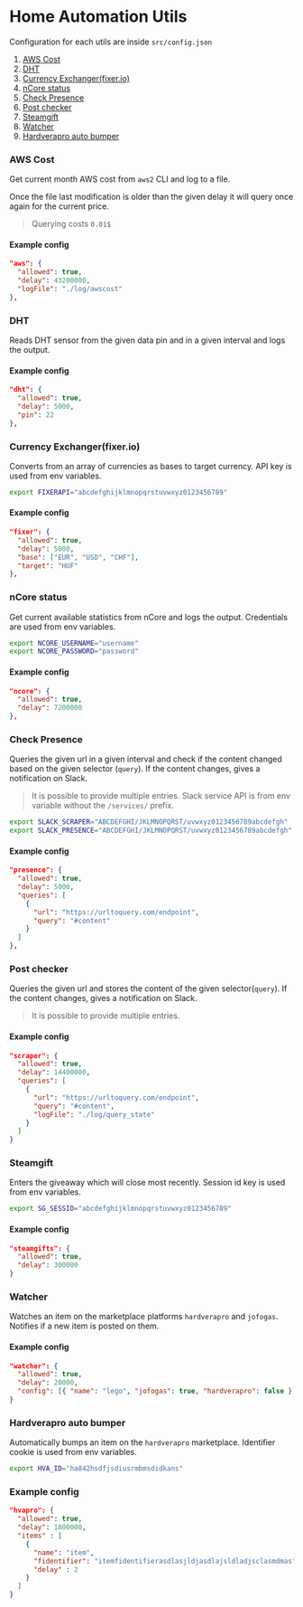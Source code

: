 # Home Automation Utils
Configuration for each utils are inside `src/config.json`

1. [AWS Cost](#aws-cost)
2. [DHT](#dht)
3. [Currency Exchanger(fixer.io)](#currency-exchangerfixerio)
4. [nCore status](#ncore-status)
5. [Check Presence](#check-presence)
6. [Post checker](#post-checker)
7. [Steamgift](#steamgift)
8. [Watcher](#watcher)
9. [Hardverapro auto bumper](#hardverapro-auto-bumper)

### AWS Cost
Get current month AWS cost from `aws2` CLI and log to a file.

Once the file last modification is older than the given delay it will query once again for the current price.
> Querying costs `0.01$`

#### Example config
```json
"aws": {
  "allowed": true,
  "delay": 43200000,
  "logFile": "./log/awscost"
},
```

### DHT
Reads DHT sensor from the given data pin and in a given interval and logs the output.

#### Example config
```json
"dht": {
  "allowed": true,
  "delay": 5000,
  "pin": 22
},
```

### Currency Exchanger(fixer.io)
Converts from an array of currencies as bases to target currency.
API key is used from env variables.
```sh
export FIXERAPI="abcdefghijklmnopqrstuvwxyz0123456789"
```
#### Example config
```json
"fixer": {
  "allowed": true,
  "delay": 5000,
  "base": ["EUR", "USD", "CHF"],
  "target": "HUF"
},
```

### nCore status
Get current available statistics from nCore and logs the output.
Credentials are used from env variables.
```sh
export NCORE_USERNAME="username"
export NCORE_PASSWORD="password"
```

#### Example config
```json
"ncore": {
  "allowed": true,
  "delay": 7200000
},
```

### Check Presence
Queries the given url in a given interval and check if the content changed based on the given selector (`query`). If the content changes, gives a notification on Slack.
> It is possible to provide multiple entries.
Slack service API is from env variable without the `/services/` prefix.
```sh
export SLACK_SCRAPER="ABCDEFGHI/JKLMNOPQRST/uvwxyz0123456789abcdefgh"
export SLACK_PRESENCE="ABCDEFGHI/JKLMNOPQRST/uvwxyz0123456789abcdefgh"
```
#### Example config
```json
"presence": {
  "allowed": true,
  "delay": 5000,
  "queries": [
    {
      "url": "https://urltoquery.com/endpoint",
      "query": "#content"
    }
  ]
},
```

### Post checker
Queries the given url and stores the content of the given selector(`query`). If the content changes, gives a notification on Slack.
> It is possible to provide multiple entries.

#### Example config
```json
"scraper": {
  "allowed": true,
  "delay": 14400000,
  "queries": [
    {
      "url": "https://urltoquery.com/endpoint",
      "query": "#content",
      "logFile": "./log/query_state"
    }
  ]
}
```

### Steamgift
Enters the giveaway which will close most recently.
Session id key is used from env variables.
```sh
export SG_SESSID="abcdefghijklmnopqrstuvwxyz0123456789"
```
#### Example config
```json
"steamgifts": {
  "allowed": true,
  "delay": 300000
}
```

### Watcher
Watches an item on the marketplace platforms `hardverapro` and `jofogas`.
Notifies if a new item is posted on them.
#### Example config
```json
"watcher": {
  "allowed": true,
  "delay": 20000,
  "config": [{ "name": "lego", "jofogas": true, "hardverapro": false }]
}
```

### Hardverapro auto bumper
Automatically bumps an item on the `hardverapro` marketplace.
Identifier cookie is used from env variables.
```sh
export HVA_ID="ha842hsdfjsdiusrmbmsdidkans"
```
### Example config
```json
"hvapro": {
  "allowed": true,
  "delay": 1800000,
  "items" : [
    {
      "name": "item",
      "fidentifier": "itemfidentifierasdlasjldjasdlajsldladjsclasmdmas",
      "delay" : 2
    }
  ]
}
```